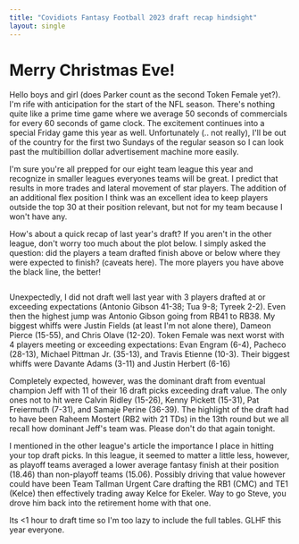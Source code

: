 ```yaml
---
title: "Covidiots Fantasy Football 2023 draft recap hindsight"
layout: single
---
```


# Merry Christmas Eve!

Hello boys and girl (does Parker count as the second Token Female yet?). I'm rife with anticipation for the start of the NFL season. There's nothing quite like a prime time game where we average 50 seconds of commercials for every 60 seconds of game clock. The excitement continues into a special Friday game this year as well. Unfortunately (.. not really), I'll be out of the country for the first two Sundays of the regular season so I can look past the multibillion dollar advertisement machine more easily.

I'm sure you're all prepped for our eight team league this year and recognize in smaller leagues everyones teams will be great. I predict that results in more trades and lateral movement of star players. The addition of an additional flex position I think was an excellent idea to keep players outside the top 30 at their position relevant, but not for my team because I won't have any.

How's about a quick recap of last year's draft? If you aren't in the other league, don't worry too much about the plot below. I simply asked the question: did the players a team drafted finish above or below where they were expected to finish? (caveats here). The more players you have above the black line, the better!

<img src="{{ site.url }}{{ site.baseurl }}/assets/images/23_Covidiots_Draft_Analysis.png" alt="">

Unexpectedly, I did not draft well last year with 3 players drafted at or exceeding expectations (Antonio Gibson 41-38; Tua 9-8; Tyreek 2-2). Even then the highest jump was Antonio Gibson going from RB41 to RB38. My biggest whiffs were Justin Fields (at least I'm not alone there), Dameon Pierce (15-55), and Chris Olave (12-20). Token Female was next worst with 4 players meeting or exceeding expectations: Evan Engram (6-4), Pacheco (28-13), Michael Pittman Jr. (35-13), and Travis Etienne (10-3). Their biggest whiffs were Davante Adams (3-11) and Justin Herbert (6-16)

Completely expected, however, was the dominant draft from eventual champion Jeff with 11 of their 16 draft picks exceeding draft value. The only ones not to hit were Calvin Ridley (15-26), Kenny Pickett (15-31), Pat Freiermuth (7-31), and Samaje Perine (36-39). The highlight of the draft had to have been Raheem Mostert (RB2 with 21 TDs) in the 13th round but we all recall how dominant Jeff's team was. Please don't do that again tonight.

I mentioned in the other league's article the importance I place in hitting your top draft picks. In this league, it seemed to matter a little less, however, as playoff teams averaged a lower average fantasy finish at their position (18.46) than non-playoff teams (15.06). Possibly driving that value however could have been Team Tallman Urgent Care drafting the RB1 (CMC) and TE1 (Kelce) then effectively trading away Kelce for Ekeler. Way to go Steve, you drove him back into the retirement home with that one.

Its <1 hour to draft time so I'm too lazy to include the full tables. GLHF this year everyone.